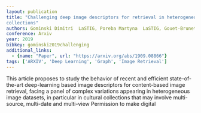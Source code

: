 ```yaml
---
layout: publication
title: "Challenging deep image descriptors for retrieval in heterogeneous iconographic
collections"
authors: Gominski Dimitri  LaSTIG, Poreba Martyna  LaSTIG, Gouet-Brunet Valérie  LaSTIG, Chen Liming  LaSTIG
conference: Arxiv
year: 2019
bibkey: gominski2019challenging
additional_links:
  - {name: "Paper", url: "https://arxiv.org/abs/1909.08866"}
tags: ['ARXIV', 'Deep Learning', 'Graph', 'Image Retrieval']
---
```

This article proposes to study the behavior of recent and efficient state-of-
the-art deep-learning based image descriptors for content-based image retrieval,
facing a panel of complex variations appearing in heterogeneous image datasets,
in particular in cultural collections that may involve multi-source, multi-date
and multi-view Permission to make digital
